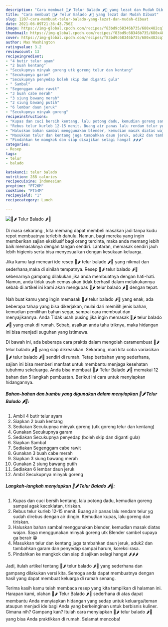 ```yaml
---
description: "Cara membuat 🥚🌶 Telur Balado 🌶🥚 yang lezat dan Mudah Dibuat"
title: "Cara membuat 🥚🌶 Telur Balado 🌶🥚 yang lezat dan Mudah Dibuat"
slug: 1207-cara-membuat-telur-balado-yang-lezat-dan-mudah-dibuat
date: 2021-06-09T21:36:43.756Z
image: https://img-global.cpcdn.com/recipes/f83bd9c68346b735/680x482cq70/🥚🌶-telur-balado-🌶🥚-foto-resep-utama.jpg
thumbnail: https://img-global.cpcdn.com/recipes/f83bd9c68346b735/680x482cq70/🥚🌶-telur-balado-🌶🥚-foto-resep-utama.jpg
cover: https://img-global.cpcdn.com/recipes/f83bd9c68346b735/680x482cq70/🥚🌶-telur-balado-🌶🥚-foto-resep-utama.jpg
author: Max Washington
ratingvalue: 3.2
reviewcount: 13
recipeingredient:
- "4 butir telur ayam"
- "2 buah kentang"
- "Secukupnya minyak goreng utk goreng telur dan kentang"
- "Secukupnya garam"
- "Secukupnya penyedap boleh skip dan diganti gula"
- " Sambal"
- "Segenggam cabe rawit"
- "3 buah cabe merah"
- "3 siung bawang merah"
- "2 siung bawang putih"
- "6 lembar daun jeruk"
- "Secukupnya minyak goreng"
recipeinstructions:
- "Kupas dan cuci bersih kentang, lalu potong dadu, kemudian goreng sampai agak kecoklatan, tiriskan."
- "Rebus telur kurleb 12-15 menit. Buang air panas lalu rendam telur yg sudah direbus dengan air dingin. Kemudian kupas, lalu goreng dan tiriskan."
- "Haluskan bahan sambal menggunakan blender, kemudian masak diatas wajan. Saya menggunakan minyak goreng utk Blender sambel supaya ga berair 😁"
- "Masukkan telur dan kentang juga tambahkan daun jeruk, aduk2 dan tambahkan garam dan penyedap sampai harum, koreksi rasa."
- "Pindahkan ke mangkok dan siap disajikan selagi hangat 🌶🌶🌶"
categories:
- Resep
tags:
- telur
- balado

katakunci: telur balado 
nutrition: 288 calories
recipecuisine: Indonesian
preptime: "PT26M"
cooktime: "PT54M"
recipeyield: "1"
recipecategory: Lunch

---
```



![🥚🌶 Telur Balado 🌶🥚](https://img-global.cpcdn.com/recipes/f83bd9c68346b735/680x482cq70/🥚🌶-telur-balado-🌶🥚-foto-resep-utama.jpg)

Di masa  sekarang , kita memang dapat membeli masakan jadi tanpa kudu repot membuatnya terlebih dahulu. Namun, bagi mereka yang ingin memberikan sajian eksklusif bagi orang tercinta, maka anda memang lebih baik memasaknya dengan tangan sendiri. Lantaran, memasak sendiri jauh lebih higienis serta bisa menyesuaikan dengan kesukaan keluarga.

Jika kamu lagi mencari ide resep 🥚🌶 telur balado 🌶🥚 yang nikmat dan sederhana,maka di sinilah tempatnya. Resep 🥚🌶 telur balado 🌶🥚  sebenarnya gampang dilakukan jika anda membuatnya dengan hati-hati. Namun, anda tidak usah cemas akan tidak berhasil dalam melakukannya 
sebab di artikel ini kami akan mengupas 🥚🌶 telur balado 🌶🥚 dengan tepat.  



Nah buat kamu yang ingin memasak 🥚🌶 telur balado 🌶🥚 yang enak, ada beberapa tahap yang bisa dikerjakan, mulai dari memilih jenis bahan, kemudian pemilihan bahan segar, sampai cara membuat dan menyajikannya. Anda Tidak usah pusing jika ingin memasak 🥚🌶 telur balado 🌶🥚 yang enak di rumah. Sebab, asalkan anda  tahu triknya, maka hidangan ini bisa menjadi suguhan yang istimewa.

Di bawah ini, ada beberapa cara praktis  dalam mengolah caramembuat 🥚🌶 telur balado 🌶🥚 yang siap dikreasikan. Sekarang, mari kita coba variasikan 🥚🌶 telur balado 🌶🥚 sendiri di rumah. Tetap berbahan yang sederhana, sajian ini bisa memberi manfaat untuk membantu menjaga kesehatan tubuhmu sekeluarga. Anda bisa membuat 🥚🌶 Telur Balado 🌶🥚 memakai 12 bahan dan 5 langkah pembuatan. Berikut ini cara untuk menyiapkan hidangannya.

<!--inarticleads1-->

##### Bahan-bahan dan bumbu yang digunakan dalam menyiapkan 🥚🌶 Telur Balado 🌶🥚:

1. Ambil 4 butir telur ayam
1. Siapkan 2 buah kentang
1. Sediakan Secukupnya minyak goreng (utk goreng telur dan kentang)
1. Gunakan Secukupnya garam
1. Sediakan Secukupnya penyedap (boleh skip dan diganti gula)
1. Siapkan  Sambal
1. Sediakan Segenggam cabe rawit
1. Gunakan 3 buah cabe merah
1. Siapkan 3 siung bawang merah
1. Gunakan 2 siung bawang putih
1. Sediakan 6 lembar daun jeruk
1. Ambil Secukupnya minyak goreng




<!--inarticleads2-->

##### Langkah-langkah menyiapkan 🥚🌶 Telur Balado 🌶🥚:

1. Kupas dan cuci bersih kentang, lalu potong dadu, kemudian goreng sampai agak kecoklatan, tiriskan.
1. Rebus telur kurleb 12-15 menit. Buang air panas lalu rendam telur yg sudah direbus dengan air dingin. Kemudian kupas, lalu goreng dan tiriskan.
1. Haluskan bahan sambal menggunakan blender, kemudian masak diatas wajan. Saya menggunakan minyak goreng utk Blender sambel supaya ga berair 😁
1. Masukkan telur dan kentang juga tambahkan daun jeruk, aduk2 dan tambahkan garam dan penyedap sampai harum, koreksi rasa.
1. Pindahkan ke mangkok dan siap disajikan selagi hangat 🌶🌶🌶




Jadi, itulah artikel tentang  🥚🌶 telur balado 🌶🥚  yang sederhana dan gampang dilakukan versi kita. Semoga anda dapat membuatnya dengan hasil yang dapat membuat keluarga di rumah senang. 

Terima kasih kamu telah membaca resep yang kita tampilkan di halaman ini. Harapan kami, olahan  🥚🌶 Telur Balado 🌶🥚 sederhana di atas dapat membantu Anda menyiapkan hidangan yang sedap untuk keluarga/teman ataupun menjadi ide bagi Anda yang berkeinginan untuk berbisnis kuliner. Gimana nih? Gampang kan? Itulah cara menyiapkan 🥚🌶 telur balado 🌶🥚 yang bisa Anda praktikkan di rumah. Selamat mencoba!


